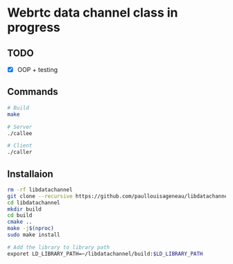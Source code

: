 # Webrtc data channel class in progress

## TODO
- [x] OOP + testing

## Commands
```bash
# Build
make

# Server
./callee

# Client
./caller
```

## Installaion
```bash
rm -rf libdatachannel
git clone --recursive https://github.com/paullouisageneau/libdatachannel.git
cd libdatachannel
mkdir build
cd build
cmake ..
make -j$(nproc)
sudo make install

# Add the library to library path
exporet LD_LIBRARY_PATH=~/libdatachannel/build:$LD_LIBRARY_PATH 
```